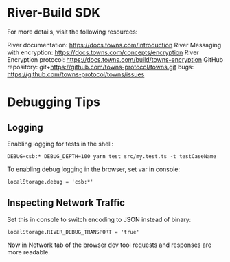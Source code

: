 # River-Build SDK

For more details, visit the following resources:

River documentation: https://docs.towns.com/introduction
River Messaging with encryption: https://docs.towns.com/concepts/encryption
River Encryption protocol: https://docs.towns.com/build/towns-encryption
GitHub repository: git+https://github.com/towns-protocol/towns.git
bugs: https://github.com/towns-protocol/towns/issues

# Debugging Tips

## Logging

Enabling logging for tests in the shell:

    DEBUG=csb:* DEBUG_DEPTH=100 yarn test src/my.test.ts -t testCaseName

To enabling debug logging in the browser, set var in console:

    localStorage.debug = 'csb:*'

## Inspecting Network Traffic

Set this in console to switch encoding to JSON instead of binary:

    localStorage.RIVER_DEBUG_TRANSPORT = 'true'

Now in Network tab of the browser dev tool requests and responses are more readable.
